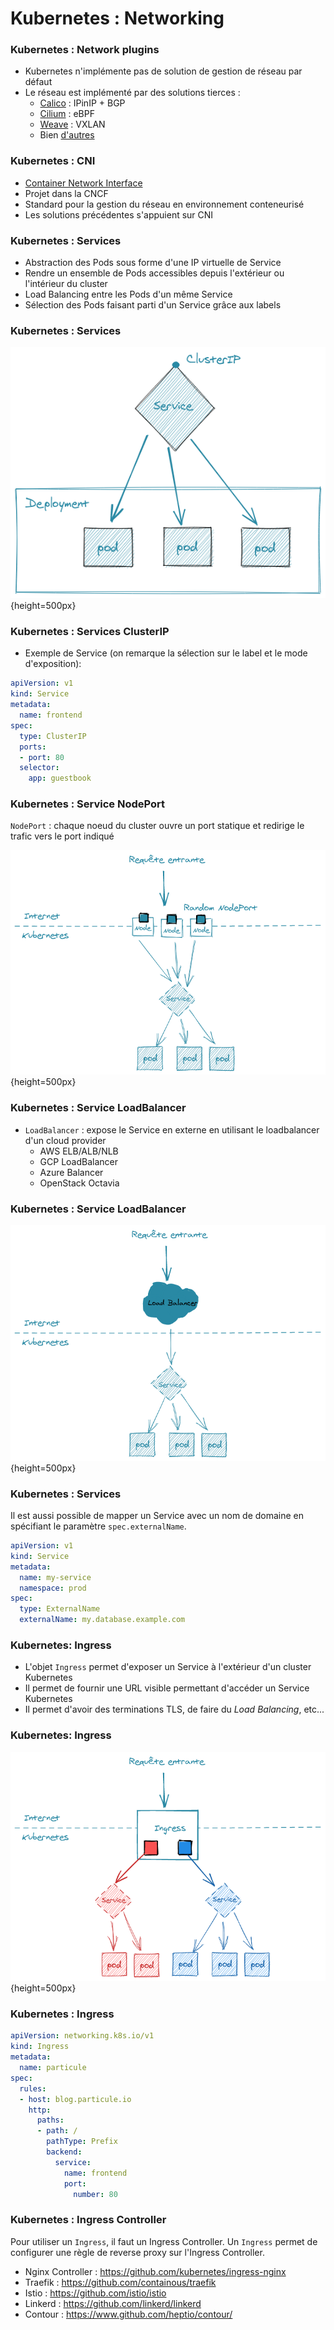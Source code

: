 # Kubernetes : Networking

### Kubernetes : Network plugins

- Kubernetes n'implémente pas de solution de gestion de réseau par défaut
- Le réseau est implémenté par des solutions tierces :
  - [Calico](https://www.projectcalico.org/) : IPinIP + BGP
  - [Cilium](https://cilium.io/) : eBPF
  - [Weave](https://www.weave.works/) : VXLAN
  - Bien [d'autres](https://kubernetes.io/docs/concepts/cluster-administration/networking/)

### Kubernetes : CNI

- [Container Network Interface](https://github.com/containernetworking/cni)
- Projet dans la CNCF
- Standard pour la gestion du réseau en environnement conteneurisé
- Les solutions précédentes s'appuient sur CNI

### Kubernetes : Services

- Abstraction des Pods sous forme d'une IP virtuelle de Service
- Rendre un ensemble de Pods accessibles depuis l'extérieur ou l'intérieur du
  cluster
- Load Balancing entre les Pods d'un même Service
- Sélection des Pods faisant parti d'un Service grâce aux labels

### Kubernetes : Services

![](images/kubernetes/service.png){height=500px}

### Kubernetes : Services ClusterIP

- Exemple de Service (on remarque la sélection sur le label et le mode d'exposition):

```yaml
apiVersion: v1
kind: Service
metadata:
  name: frontend
spec:
  type: ClusterIP
  ports:
  - port: 80
  selector:
    app: guestbook
```

### Kubernetes : Service NodePort

`NodePort` : chaque noeud du cluster ouvre un port statique et redirige le trafic vers le port indiqué

![](images/kubernetes/nodeport.png){height=500px}

### Kubernetes : Service LoadBalancer

- `LoadBalancer` :  expose le Service en externe en utilisant le loadbalancer d'un cloud provider
    - AWS ELB/ALB/NLB
    - GCP LoadBalancer
    - Azure Balancer
    - OpenStack Octavia

### Kubernetes : Service LoadBalancer

![](images/kubernetes/svc-loadbalancer.png){height=500px}

### Kubernetes : Services

Il est aussi possible de mapper un Service avec un nom de domaine en spécifiant le paramètre `spec.externalName`.

```yaml
apiVersion: v1
kind: Service
metadata:
  name: my-service
  namespace: prod
spec:
  type: ExternalName
  externalName: my.database.example.com
```

### Kubernetes: Ingress

- L'objet `Ingress` permet d'exposer un Service à l'extérieur d'un cluster Kubernetes
- Il permet de fournir une URL visible permettant d'accéder un Service Kubernetes
- Il permet d'avoir des terminations TLS, de faire du _Load Balancing_, etc...

### Kubernetes: Ingress

![](images/kubernetes/ingress.png){height=500px}

### Kubernetes : Ingress

```yaml
apiVersion: networking.k8s.io/v1
kind: Ingress
metadata:
  name: particule
spec:
  rules:
  - host: blog.particule.io
    http:
      paths:
      - path: /
        pathType: Prefix
        backend:
          service:
            name: frontend
            port:
              number: 80
```

### Kubernetes : Ingress Controller

Pour utiliser un `Ingress`, il faut un Ingress Controller. Un `Ingress` permet
de configurer une règle de reverse proxy sur l'Ingress Controller.

- Nginx Controller : <https://github.com/kubernetes/ingress-nginx>
- Traefik : <https://github.com/containous/traefik>
- Istio : <https://github.com/istio/istio>
- Linkerd : <https://github.com/linkerd/linkerd>
- Contour : <https://www.github.com/heptio/contour/>


